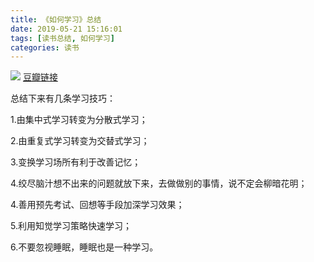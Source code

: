 ```yaml
---
title: 《如何学习》总结
date: 2019-05-21 15:16:01
tags: [读书总结, 如何学习]
categories: 读书
---
```


![](https://img3.doubanio.com/view/subject/l/public/s29565755.jpg)
[豆瓣链接](https://book.douban.com/subject/27081766/)

总结下来有几条学习技巧：

1.由集中式学习转变为分散式学习；

2.由重复式学习转变为交替式学习；

3.变换学习场所有利于改善记忆；

4.绞尽脑汁想不出来的问题就放下来，去做做别的事情，说不定会柳暗花明；

4.善用预先考试、回想等手段加深学习效果；

5.利用知觉学习策略快速学习；

6.不要忽视睡眠，睡眠也是一种学习。

